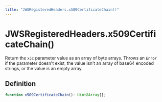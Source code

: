 ```yaml
---
title: "JWSRegisteredHeaders.x509CertificateChain()"
---
```


# JWSRegisteredHeaders.x509CertificateChain()

Return the `x5c` parameter value as an array of byte arrays. Throws an `Error` if the parameter doesn't exist, the value isn't an array of base64 encoded strings, or the value is an empty array.

## Definition

```ts
function x509CertificateChain(): Uint8Array[];
```
